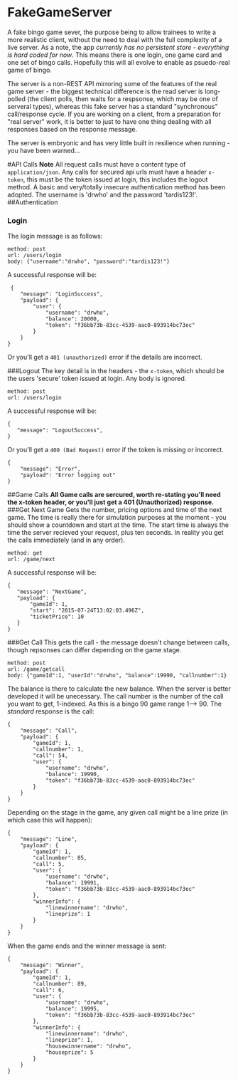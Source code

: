 # FakeGameServer

A fake bingo game sever, the purpose being to allow trainees to write a more realistic client, without the need to deal with the full complexity of a live server. As a note, the app *currently has no persistent store - everything is hard coded for now*. This means there is one login, one game card and one set of bingo calls. Hopefully this will all evolve to enable as psuedo-real game of bingo.

The server is a non-REST API mirroring some of the features of the real game server - the biggest technical difference is the read server is long-polled (the client polls, then waits for a respsonse, which may be one of serveral types), whereas this fake server has a standard "synchronous" call/response cycle. If you are working on a client, from a preparation for "real server" work, it is better to just to have one thing dealing with all responses based on the response message.

The server is embryonic and has very little built in resilience when running -you have been warned...


#API Calls
**Note** All request calls must have a content type of `application/json`. Any calls for secured api urls must have a header 
`x-token`, this must be the token issued at login, this includes the logout method.
A basic and very/totally insecure authentication method has been adopted. The username is 'drwho' and the password 'tardis123!'.
##Authentication
### Login
The login message is as follows:
```
method: post
url: /users/login
body: {"username":"drwho", "password":"tardis123!"}
```
A successful response will be: 
```
 {
    "message": "LoginSuccess",
    "payload": {
        "user": {
            "username": "drwho",
            "balance": 20000,
            "token": "f36bb73b-83cc-4539-aac0-893914bc73ec"
        }
    }
}
 ```
 Or you'll get a `401 (unauthorized)` error if the details are incorrect.
 
###Logout
The key detail is in the headers - the `x-token`, which should be the users 'secure' token issued at login. Any body is ignored.
```
method: post
url: /users/login
 ```
 A successful response will be: 
 ```
 {
    "message": "LogoutSuccess",
}
 ```
 Or you'll get a `400 (Bad Request)` error if the token is missing or incorrect.
```
{
    "message": "Error",
    "payload": "Error logging out"
}
```
##Game Calls
**All Game calls are sercured, worth re-stating you'll need the x-token header, or you'll just get a 401 (Unauthorized) response.**
###Get Next Game
Gets the number, pricing options and time of the next game. The time is really there for simulation purposes at the moment - you should show a countdown and start at the time. The start time is always the time the server recieved your request, plus ten seconds. In reality you get the calls immediately (and in any order).
```
method: get
url: /game/next
 ```
  A successful response will be: 
 ```
 {
    "message": "NextGame",
    "payload": {
        "gameId": 1,
        "start": "2015-07-24T13:02:03.496Z",
        "ticketPrice": 10
    }
}
 ```
###Get Call
This gets the call - the message doesn't change between calls, though repsonses can differ depending on the game stage.
```
method: post
url: /game/getcall
body: {"gameId":1, "userId":"drwho", "balance":19990, "callnumber":1}
```
The balance is there to calculate the new balance. When the server is better developed it will be unecessary. The call number is the number of the call you want to get, 1-indexed. As this is a bingo 90 game range 1--> 90.
The *standard* response is the call:
```
{
    "message": "Call",
    "payload": {
        "gameId": 1,
        "callnumber": 1,
        "call": 54,
        "user": {
            "username": "drwho",
            "balance": 19990,
            "token": "f36bb73b-83cc-4539-aac0-893914bc73ec"
        }
    }
}
```
Depending on the stage in the game, any given call might be a line prize (in which case this will happen):
```
{
    "message": "Line",
    "payload": {
        "gameId": 1,
        "callnumber": 85,
        "call": 5,
        "user": {
            "username": "drwho",
            "balance": 19991,
            "token": "f36bb73b-83cc-4539-aac0-893914bc73ec"
        },
        "winnerInfo": {
            "linewinnername": "drwho",
            "lineprize": 1
        }
    }
}
```
When the game ends and the winner message is sent:
```
{
    "message": "Winner",
    "payload": {
        "gameId": 1,
        "callnumber": 89,
        "call": 6,
        "user": {
            "username": "drwho",
            "balance": 19995,
            "token": "f36bb73b-83cc-4539-aac0-893914bc73ec"
        },
        "winnerInfo": {
            "linewinnername": "drwho",
            "lineprize": 1,
            "housewinnername": "drwho",
            "houseprize": 5
        }
    }
}
```
